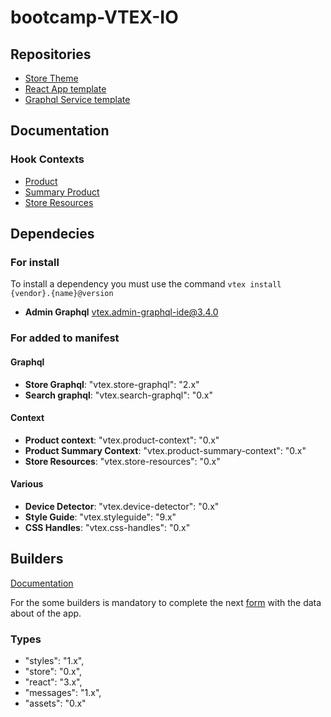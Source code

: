 # bootcamp-VTEX-IO

## Repositories

- [Store Theme](https://github.com/vtex-apps/store-theme)
- [React App template](https://github.com/vtex-apps/react-app-template.git)
- [Graphql Service template](https://github.com/vtex-apps/graphql-example)

## Documentation

### Hook Contexts
- [Product](https://github.com/vtex-apps/product-context)
- [Summary Product](https://github.com/vtex-apps/product-summary-context)
- [Store Resources](https://github.com/vtex-apps/store-resources)


## Dependecies
### For install

To install a dependency you must use the command `vtex install {vendor}.{name}@version`

- **Admin Graphql** vtex.admin-graphql-ide@3.4.0

### For added to manifest
#### Graphql
- **Store Graphql**: "vtex.store-graphql": "2.x"
- **Search graphql**: "vtex.search-graphql": "0.x"
#### Context
- **Product context**: "vtex.product-context": "0.x"
- **Product Summary Context**: "vtex.product-summary-context": "0.x"
- **Store Resources**: "vtex.store-resources": "0.x"
#### Various
- **Device Detector**: "vtex.device-detector": "0.x"
- **Style Guide**: "vtex.styleguide": "9.x"
- **CSS Handles**: "vtex.css-handles": "0.x"

## Builders

[Documentation](https://developers.vtex.com/vtex-developer-docs/docs/vtex-io-documentation-builders)

For the some builders is mandatory to complete the next [form](https://docs.google.com/forms/d/e/1FAIpQLSfhuhFxvezMhPEoFlN9yFEkUifGQlGP4HmJQgx6GP32WZchBw/viewform) with the data about of the app.

### Types

- "styles": "1.x", 
- "store": "0.x", 
- "react": "3.x",
- "messages": "1.x",
- "assets": "0.x"